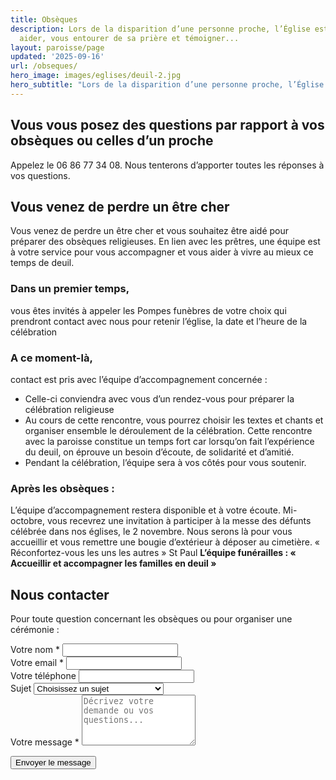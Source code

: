 ```yaml
---
title: Obsèques
description: Lors de la disparition d’une personne proche, l’Église est là pour vous
  aider, vous entourer de sa prière et témoigner...
layout: paroisse/page
updated: '2025-09-16'
url: /obseques/
hero_image: images/eglises/deuil-2.jpg
hero_subtitle: "Lors de la disparition d’une personne proche, l’Église est là pour vous aider, vous entourer de sa prière et témoigner de son Espérance."
---
```


## Vous vous posez des questions par rapport à vos obsèques ou celles d’un proche

Appelez le 06 86 77 34 08. Nous tenterons d’apporter toutes les réponses à vos questions.

## Vous venez de perdre un être cher

Vous venez de perdre un être cher et vous souhaitez être aidé pour préparer des obsèques religieuses. En lien avec les prêtres, une équipe est à votre service pour vous accompagner et vous aider à vivre au mieux ce temps de deuil.

### Dans un premier temps, 

vous êtes invités à appeler les Pompes funèbres de votre choix qui prendront contact avec nous pour retenir l’église, la date et l’heure de la célébration

### A ce moment-là, 

contact est pris avec l’équipe d’accompagnement concernée :

  * Celle-ci conviendra avec vous d’un rendez-vous pour préparer la célébration religieuse
  * Au cours de cette rencontre, vous pourrez choisir les textes et chants et organiser ensemble le déroulement de la célébration. Cette rencontre avec la paroisse constitue un temps fort car lorsqu’on fait l’expérience du deuil, on éprouve un besoin d’écoute, de solidarité et d’amitié.
  * Pendant la célébration, l’équipe sera à vos côtés pour vous soutenir.

### Après les obsèques :

L’équipe d’accompagnement restera disponible et à votre écoute.
Mi-octobre, vous recevrez une invitation à participer à la messe des défunts célébrée dans nos églises, le 2 novembre. Nous serons là pour vous accueillir et vous remettre une bougie d’extérieur à déposer au cimetière.
« Réconfortez-vous les uns les autres » St Paul
**L’équipe funérailles : « Accueillir et accompagner les familles en deuil »**

## Nous contacter

Pour toute question concernant les obsèques ou pour organiser une cérémonie :

<form action="/contact" method="post" class="contact-form">
  <div class="form-group">
    <label for="nom">Votre nom *</label>
    <input type="text" id="nom" name="nom" required class="form-control">
  </div>

  <div class="form-group">
    <label for="email">Votre email *</label>
    <input type="email" id="email" name="email" required class="form-control">
  </div>

  <div class="form-group">
    <label for="telephone">Votre téléphone</label>
    <input type="tel" id="telephone" name="telephone" class="form-control">
  </div>

  <div class="form-group">
    <label for="sujet">Sujet</label>
    <select id="sujet" name="sujet" class="form-control">
      <option value="">Choisissez un sujet</option>
      <option value="Organisation obsèques">Organisation d'obsèques</option>
      <option value="Questions générales">Questions générales</option>
      <option value="Préparation anticipée">Préparation anticipée</option>
      <option value="Accompagnement deuil">Accompagnement dans le deuil</option>
      <option value="Liturgie obsèques">Liturgie et déroulement</option>
      <option value="Autre">Autre demande</option>
    </select>
  </div>

  <div class="form-group">
    <label for="message">Votre message *</label>
    <textarea id="message" name="message" rows="5" required class="form-control" placeholder="Décrivez votre demande ou vos questions..."></textarea>
  </div>

  <button type="submit" class="btn btn-primary">Envoyer le message</button>
</form>

